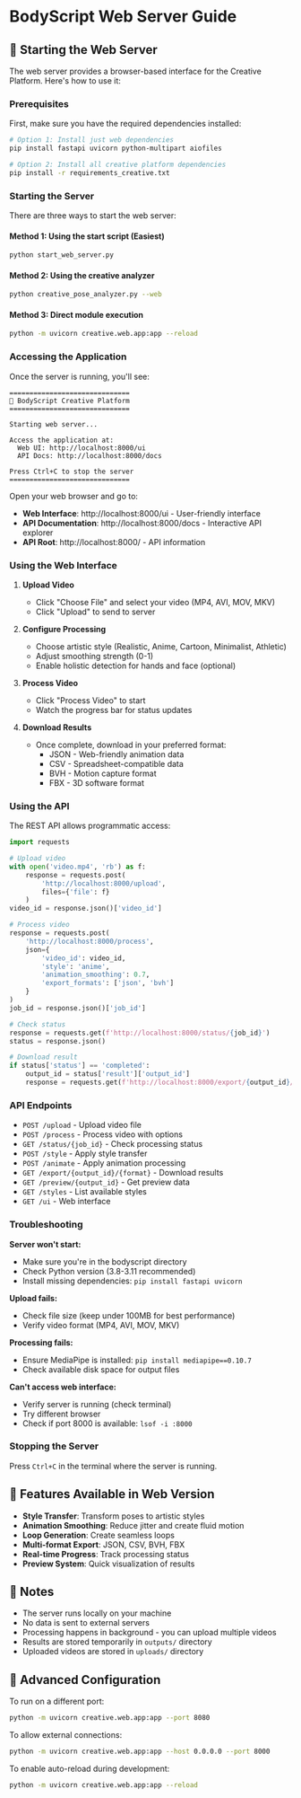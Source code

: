 # BodyScript Web Server Guide

## 🚀 Starting the Web Server

The web server provides a browser-based interface for the Creative Platform. Here's how to use it:

### Prerequisites

First, make sure you have the required dependencies installed:

```bash
# Option 1: Install just web dependencies
pip install fastapi uvicorn python-multipart aiofiles

# Option 2: Install all creative platform dependencies
pip install -r requirements_creative.txt
```

### Starting the Server

There are three ways to start the web server:

#### Method 1: Using the start script (Easiest)
```bash
python start_web_server.py
```

#### Method 2: Using the creative analyzer
```bash
python creative_pose_analyzer.py --web
```

#### Method 3: Direct module execution
```bash
python -m uvicorn creative.web.app:app --reload
```

### Accessing the Application

Once the server is running, you'll see:
```
==============================
🎨 BodyScript Creative Platform
==============================

Starting web server...

Access the application at:
  Web UI: http://localhost:8000/ui
  API Docs: http://localhost:8000/docs

Press Ctrl+C to stop the server
==============================
```

Open your web browser and go to:
- **Web Interface**: http://localhost:8000/ui - User-friendly interface
- **API Documentation**: http://localhost:8000/docs - Interactive API explorer
- **API Root**: http://localhost:8000/ - API information

### Using the Web Interface

1. **Upload Video**
   - Click "Choose File" and select your video (MP4, AVI, MOV, MKV)
   - Click "Upload" to send to server

2. **Configure Processing**
   - Choose artistic style (Realistic, Anime, Cartoon, Minimalist, Athletic)
   - Adjust smoothing strength (0-1)
   - Enable holistic detection for hands and face (optional)

3. **Process Video**
   - Click "Process Video" to start
   - Watch the progress bar for status updates

4. **Download Results**
   - Once complete, download in your preferred format:
     - JSON - Web-friendly animation data
     - CSV - Spreadsheet-compatible data
     - BVH - Motion capture format
     - FBX - 3D software format

### Using the API

The REST API allows programmatic access:

```python
import requests

# Upload video
with open('video.mp4', 'rb') as f:
    response = requests.post(
        'http://localhost:8000/upload',
        files={'file': f}
    )
video_id = response.json()['video_id']

# Process video
response = requests.post(
    'http://localhost:8000/process',
    json={
        'video_id': video_id,
        'style': 'anime',
        'animation_smoothing': 0.7,
        'export_formats': ['json', 'bvh']
    }
)
job_id = response.json()['job_id']

# Check status
response = requests.get(f'http://localhost:8000/status/{job_id}')
status = response.json()

# Download result
if status['status'] == 'completed':
    output_id = status['result']['output_id']
    response = requests.get(f'http://localhost:8000/export/{output_id}/json')
```

### API Endpoints

- `POST /upload` - Upload video file
- `POST /process` - Process video with options
- `GET /status/{job_id}` - Check processing status
- `POST /style` - Apply style transfer
- `POST /animate` - Apply animation processing
- `GET /export/{output_id}/{format}` - Download results
- `GET /preview/{output_id}` - Get preview data
- `GET /styles` - List available styles
- `GET /ui` - Web interface

### Troubleshooting

**Server won't start:**
- Make sure you're in the bodyscript directory
- Check Python version (3.8-3.11 recommended)
- Install missing dependencies: `pip install fastapi uvicorn`

**Upload fails:**
- Check file size (keep under 100MB for best performance)
- Verify video format (MP4, AVI, MOV, MKV)

**Processing fails:**
- Ensure MediaPipe is installed: `pip install mediapipe==0.10.7`
- Check available disk space for output files

**Can't access web interface:**
- Verify server is running (check terminal)
- Try different browser
- Check if port 8000 is available: `lsof -i :8000`

### Stopping the Server

Press `Ctrl+C` in the terminal where the server is running.

## 🎨 Features Available in Web Version

- **Style Transfer**: Transform poses to artistic styles
- **Animation Smoothing**: Reduce jitter and create fluid motion
- **Loop Generation**: Create seamless loops
- **Multi-format Export**: JSON, CSV, BVH, FBX
- **Real-time Progress**: Track processing status
- **Preview System**: Quick visualization of results

## 📝 Notes

- The server runs locally on your machine
- No data is sent to external servers
- Processing happens in background - you can upload multiple videos
- Results are stored temporarily in `outputs/` directory
- Uploaded videos are stored in `uploads/` directory

## 🔧 Advanced Configuration

To run on a different port:
```bash
python -m uvicorn creative.web.app:app --port 8080
```

To allow external connections:
```bash
python -m uvicorn creative.web.app:app --host 0.0.0.0 --port 8000
```

To enable auto-reload during development:
```bash
python -m uvicorn creative.web.app:app --reload
```